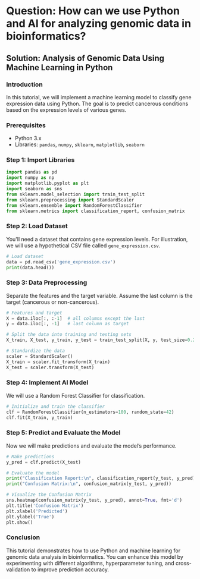 # Question: How can we use Python and AI for analyzing genomic data in bioinformatics?

## Solution: Analysis of Genomic Data Using Machine Learning in Python

### Introduction
In this tutorial, we will implement a machine learning model to classify gene expression data using Python. The goal is to predict cancerous conditions based on the expression levels of various genes.

### Prerequisites
- Python 3.x
- Libraries: `pandas`, `numpy`, `sklearn`, `matplotlib`, `seaborn`

### Step 1: Import Libraries
```python
import pandas as pd
import numpy as np
import matplotlib.pyplot as plt
import seaborn as sns
from sklearn.model_selection import train_test_split
from sklearn.preprocessing import StandardScaler
from sklearn.ensemble import RandomForestClassifier
from sklearn.metrics import classification_report, confusion_matrix
```

### Step 2: Load Dataset
You'll need a dataset that contains gene expression levels. For illustration, we will use a hypothetical CSV file called `gene_expression.csv`.

```python
# Load dataset
data = pd.read_csv('gene_expression.csv')
print(data.head())
```

### Step 3: Data Preprocessing
Separate the features and the target variable. Assume the last column is the target (cancerous or non-cancerous).

```python
# Features and target
X = data.iloc[:, :-1]  # all columns except the last
y = data.iloc[:, -1]   # last column as target

# Split the data into training and testing sets
X_train, X_test, y_train, y_test = train_test_split(X, y, test_size=0.2, random_state=42)

# Standardize the data
scaler = StandardScaler()
X_train = scaler.fit_transform(X_train)
X_test = scaler.transform(X_test)
```

### Step 4: Implement AI Model
We will use a Random Forest Classifier for classification.

```python
# Initialize and train the classifier
clf = RandomForestClassifier(n_estimators=100, random_state=42)
clf.fit(X_train, y_train)
```

### Step 5: Predict and Evaluate the Model
Now we will make predictions and evaluate the model’s performance.

```python
# Make predictions
y_pred = clf.predict(X_test)

# Evaluate the model
print("Classification Report:\n", classification_report(y_test, y_pred))
print("Confusion Matrix:\n", confusion_matrix(y_test, y_pred))

# Visualize the Confusion Matrix
sns.heatmap(confusion_matrix(y_test, y_pred), annot=True, fmt='d')
plt.title('Confusion Matrix')
plt.xlabel('Predicted')
plt.ylabel('True')
plt.show()
```

### Conclusion
This tutorial demonstrates how to use Python and machine learning for genomic data analysis in bioinformatics. You can enhance this model by experimenting with different algorithms, hyperparameter tuning, and cross-validation to improve prediction accuracy.